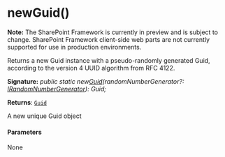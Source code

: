 # newGuid()
**Note:** The SharePoint Framework is currently in preview and is subject to change. SharePoint Framework client-side web parts are not currently supported for use in production environments.



Returns a new Guid instance with a pseudo-randomly generated Guid, according to the version 4 UUID algorithm from RFC 4122.

**Signature:** _public static new[Guid](../sp-core-library/class/guid.md)(randomNumberGenerator?: [IRandomNumberGenerator](../sp-core-library/interface/irandomnumbergenerator.md)): Guid;_

**Returns**: [`Guid`](../sp-core-library/class/guid.md)



A new unique Guid object

#### Parameters
None


